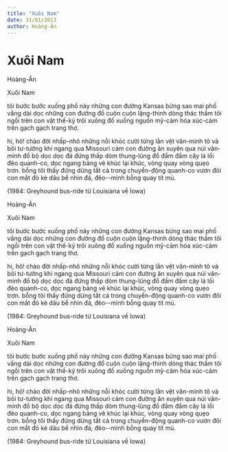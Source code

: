 ```yaml
---
title: "Xuôi Nam"
date: 31/01/2013
author: Hoàng-Ân
---
```


# Xuôi Nam

Hoàng-Ân

Xuôi Nam


tôi bước bước xuống phố này
những con đường Kansas bừng sao mai
phố vắng dài dọc những con đường
đổ cuộn cuộn lặng-thinh dòng thác thầm
tôi ngồi trên con vật thế-kỷ
trôi xuông đổ xuống nguồn
mỹ-cảm hóa xúc-cảm
trên gạch gạch trang thơ.

hi, hô!
chào đời nhấp-nhô những nỗi khóc cười
từng lằn vệt văn-minh tô và bôi tư-tưởng
khi ngang qua Missouri
cảm con đường ăn xuyên qua núi
văn-minh đổ bộ
dọc dọc đá đứng thấp dòm
thung-lũng đổ đầm đầm cây lá
lối đèo quanh-co, dọc ngang bảng vẽ
khúc lại khúc, vòng quay vòng quẹo trơn.
bỗng tôi thấy đứng dừng tất cả
trong chuyển-động quanh-co
vươn đôi con mắt đỏ kè dâu bể
nhìn đá, đèo--mình bỗng quay tít mù.


(1984: Greyhound bus-ride từ Louisiana về Iowa)

Hoàng-Ân

Xuôi Nam


tôi bước bước xuống phố này
những con đường Kansas bừng sao mai
phố vắng dài dọc những con đường
đổ cuộn cuộn lặng-thinh dòng thác thầm
tôi ngồi trên con vật thế-kỷ
trôi xuông đổ xuống nguồn
mỹ-cảm hóa xúc-cảm
trên gạch gạch trang thơ.

hi, hô!
chào đời nhấp-nhô những nỗi khóc cười
từng lằn vệt văn-minh tô và bôi tư-tưởng
khi ngang qua Missouri
cảm con đường ăn xuyên qua núi
văn-minh đổ bộ
dọc dọc đá đứng thấp dòm
thung-lũng đổ đầm đầm cây lá
lối đèo quanh-co, dọc ngang bảng vẽ
khúc lại khúc, vòng quay vòng quẹo trơn.
bỗng tôi thấy đứng dừng tất cả
trong chuyển-động quanh-co
vươn đôi con mắt đỏ kè dâu bể
nhìn đá, đèo--mình bỗng quay tít mù.


(1984: Greyhound bus-ride từ Louisiana về Iowa)

Hoàng-Ân

Xuôi Nam


tôi bước bước xuống phố này
những con đường Kansas bừng sao mai
phố vắng dài dọc những con đường
đổ cuộn cuộn lặng-thinh dòng thác thầm
tôi ngồi trên con vật thế-kỷ
trôi xuông đổ xuống nguồn
mỹ-cảm hóa xúc-cảm
trên gạch gạch trang thơ.

hi, hô!
chào đời nhấp-nhô những nỗi khóc cười
từng lằn vệt văn-minh tô và bôi tư-tưởng
khi ngang qua Missouri
cảm con đường ăn xuyên qua núi
văn-minh đổ bộ
dọc dọc đá đứng thấp dòm
thung-lũng đổ đầm đầm cây lá
lối đèo quanh-co, dọc ngang bảng vẽ
khúc lại khúc, vòng quay vòng quẹo trơn.
bỗng tôi thấy đứng dừng tất cả
trong chuyển-động quanh-co
vươn đôi con mắt đỏ kè dâu bể
nhìn đá, đèo--mình bỗng quay tít mù.


(1984: Greyhound bus-ride từ Louisiana về Iowa)
